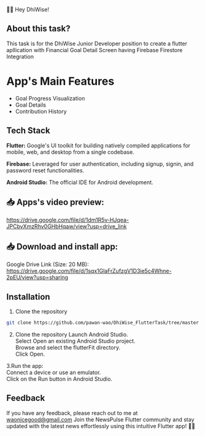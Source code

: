 📰📱 Hey DhiWise!

##  About this task?
This task is for the DhiWise Junior Developer position to create a flutter apllication with Financial Goal Detail Screen having Firebase Firestore Integration

# App's Main Features
- Goal Progress Visualization
- Goal Details
- Contribution History
  
## Tech Stack

**Flutter:** Google's UI toolkit for building natively compiled applications for mobile, web, and desktop from a single codebase.

**Firebase:** Leveraged for user authentication, including signup, signin, and password reset functionalities.

**Android Studio:** The official IDE for Android development.


## 📥 Apps's video preview:
https://drive.google.com/file/d/1dm1R5v-HJqea-JPCbvXmzRhv0GHbHqaw/view?usp=drive_link

## 📥 Download and install app:

Google Drive Link (Size: 20 MB): 
https://drive.google.com/file/d/1sqx1GlaFrZufzgV1D3ie5c4Whne-2pEU/view?usp=sharing

## Installation

1. Clone the repository

```bash
git clone https://github.com/pawan-wao/DhiWise_FlutterTask/tree/master
```
2. Clone the repository
Launch Android Studio.\
Select Open an existing Android Studio project.\
Browse and select the flutterFit directory.\
Click Open.    

3.Run the app:\
Connect a device or use an emulator.\
Click on the Run button in Android Studio.

## Feedback
If you have any feedback, please reach out to me at waonicegood@gmail.com
Join the NewsPulse Flutter community and stay updated with the latest news effortlessly using this intuitive Flutter app! 📰📱
